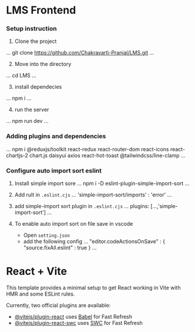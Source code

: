 # LMS Frontend

### Setup instruction 

1. Clone the project

...
    git clone https://github.com/Chakravarti-Pranjal/LMS.git
...

2. Move into the directory

...
    cd LMS
...

3. install dependecies

...
    npm i
...

4. run the server

...
    npm run dev
...

### Adding plugins and dependencies
...
    npm i @reduxjs/toolkit react-redux react-router-dom react-icons react-chartjs-2 chart.js daisyui axios react-hot-toast @tailwindcss/line-clamp
...

### Configure auto import sort eslint

1. Install simple import sore
...
    npm i -D eslint-plugin-simple-import-sort
...

2. Add rult in `.eslint.cjs`
...
    'simple-import-sort/imports' : 'error'
...

3. add simple-import sort plugin in `.eslint.cjs`
...
    plugins: [...,'simple-import-sort']
...

4. To enable auto import sort on file save in vscode

    - Open `setting.json`
    - add the following config
...
    "editor.codeActionsOnSave" : {
        "source.fixAll.eslint" : true
    }
...

# React + Vite

This template provides a minimal setup to get React working in Vite with HMR and some ESLint rules.

Currently, two official plugins are available:

- [@vitejs/plugin-react](https://github.com/vitejs/vite-plugin-react/blob/main/packages/plugin-react/README.md) uses [Babel](https://babeljs.io/) for Fast Refresh
- [@vitejs/plugin-react-swc](https://github.com/vitejs/vite-plugin-react-swc) uses [SWC](https://swc.rs/) for Fast Refresh
